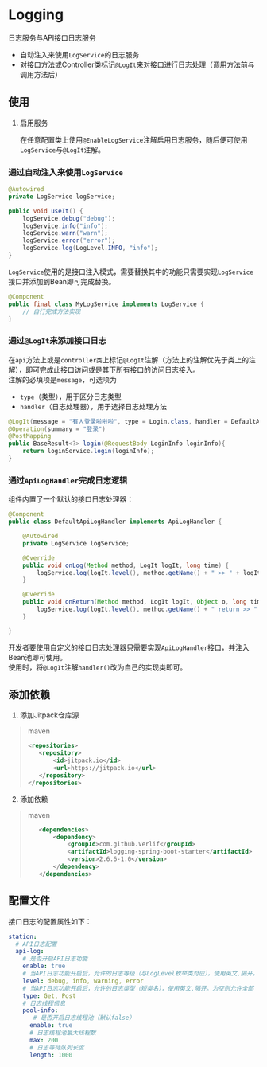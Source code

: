 # Logging

日志服务与API接口日志服务  
* 自动注入来使用`LogService`的日志服务
* 对接口方法或Controller类标记`@LogIt`来对接口进行日志处理（调用方法前与调用方法后）

## 使用

1. 启用服务

   在任意配置类上使用`@EnableLogService`注解启用日志服务，随后便可使用`LogService`与`@LogIt`注解。

### 通过自动注入来使用`LogService`

```java
@Autowired
private LogService logService;

public void useIt() {
    logService.debug("debug");
    logService.info("info");
    logService.warn("warn");
    logService.error("error");
    logService.log(LogLevel.INFO, "info");
}
```

`LogService`使用的是接口注入模式，需要替换其中的功能只需要实现`LogService`接口并添加到Bean即可完成替换。

```java
@Component
public final class MyLogService implements LogService {
    // 自行完成方法实现
}
```

### 通过`@LogIt`来添加接口日志

在`api`方法上或是`controller类`上标记`@LogIt`注解（方法上的注解优先于类上的注解），即可完成此接口访问或是其下所有接口的访问日志接入。  
注解的必填项是`message`，可选项为
* `type`（类型），用于区分日志类型
* `handler`（日志处理器），用于选择日志处理方法

```java
@LogIt(message = "有人登录啦啦啦", type = Login.class, handler = DefaultApiLogHandler.class)
@Operation(summary = "登录")
@PostMapping
public BaseResult<?> login(@RequestBody LoginInfo loginInfo){
    return loginService.login(loginInfo);
}
```

### 通过`ApiLogHandler`完成日志逻辑

组件内置了一个默认的接口日志处理器：

```java
@Component
public class DefaultApiLogHandler implements ApiLogHandler {

    @Autowired
    private LogService logService;

    @Override
    public void onLog(Method method, LogIt logIt, long time) {
        logService.log(logIt.level(), method.getName() + " >> " + logIt.message() + " at " + time);
    }

    @Override
    public void onReturn(Method method, LogIt logIt, Object o, long time) {
        logService.log(logIt.level(), method.getName() + " return >> " + o + " at " + time);
    }

}
```

开发者要使用自定义的接口日志处理器只需要实现`ApiLogHandler`接口，并注入Bean池即可使用。  
使用时，将`@LogIt`注解`handler()`改为自己的实现类即可。

## 添加依赖

1. 添加Jitpack仓库源

> maven
> ```xml
> <repositories>
>    <repository>
>        <id>jitpack.io</id>
>        <url>https://jitpack.io</url>
>    </repository>
> </repositories>
> ```

2. 添加依赖

> maven
> ```xml
>    <dependencies>
>        <dependency>
>            <groupId>com.github.Verlif</groupId>
>            <artifactId>logging-spring-boot-starter</artifactId>
>            <version>2.6.6-1.0</version>
>        </dependency>
>    </dependencies>
> ```

## 配置文件

接口日志的配置属性如下：
```yaml
station:
  # API日志配置
  api-log:
    # 是否开启API日志功能
    enable: true
    # 当API日志功能开启后，允许的日志等级（与LogLevel枚举类对应），使用英文,隔开。为空则允许全部
    level: debug, info, warning, error
    # 当API日志功能开启后，允许的日志类型（短类名），使用英文,隔开。为空则允许全部
    type: Get, Post
    # 日志线程信息
    pool-info:
       # 是否开启日志线程池（默认false）
      enable: true
      # 日志线程池最大线程数
      max: 200
      # 日志等待队列长度
      length: 1000
```
